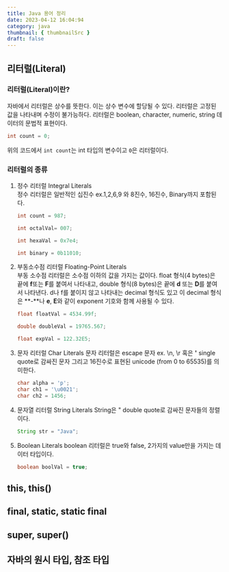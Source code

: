 ```yaml
---
title: Java 용어 정리
date: 2023-04-12 16:04:94
category: java
thumbnail: { thumbnailSrc }
draft: false
---
```


## 리터럴(Literal)

### 리터럴(Literal)이란?

자바에서 리터럴은 상수를 뜻한다. 이는 상수 변수에 할당될 수 있다. 리터럴은 고정된 값을 나타내며 수정이 불가능하다. 리터럴은 boolean, character, numeric, string 데이터의 문법적 표현이다.

```java
int count = 0;
```

위의 코드에서 `int count`는 int 타입의 변수이고 `0`은 리터럴이다.

### 리터럴의 종류

1. 정수 리터럴 Integral Literals<br/>
   정수 리터럴은 일반적인 십진수 ex.1,2,6,9 와 8진수, 16진수, Binary까지 포함된다.

   ```java
   int count = 987;

   int octalVal= 007;

   int hexaVal = 0x7e4;

   int binary = 0b11010;
   ```

2. 부동소수점 리터럴 Floating-Point Literals<br/>
   부동 소수점 리터럴은 소수점 이하의 값을 가지는 값이다. float 형식(4 bytes)은 끝에 **f**또는 **F**를 붙여서 나타내고, double 형식(8 bytes)은 끝에 **d** 또는 **D**를 붙여서 나타낸다. d나 f를 붙이지 않고 나타내는 decimal 형식도 있고 이 decimal 형식은 **-**나 **e**, **E**와 같이 exponent 기호와 함께 사용될 수 있다.

   ```java
   float floatVal = 4534.99f;

   double doubleVal = 19765.567;

   float expVal = 122.32E5;
   ```

3. 문자 리터럴 Char Literals
   문자 리터럴은 escape 문자 ex. \n, \r 혹은 **'** single quote로 감싸진 문자 그리고 16진수로 표현된 unicode (from 0 to 65535)를 의미한다.

   ```java
   char alpha = 'p';
   char ch1 = '\u0021';
   char ch2 = 1456;
   ```

4. 문자열 리터럴 String Literals
   String은 " double quote로 감싸진 문자들의 정렬이다.

   ```java
   String str = "Java";
   ```

5. Boolean Literals
   boolean 리터럴은 true와 false, 2가지의 value만을 가지는 데이터 타입이다.

   ```java
   boolean boolVal = true;
   ```

## **this, this()**

## **final, static, static final**

## super, super()

## 자바의 원시 타입, 참조 타입

```

```
